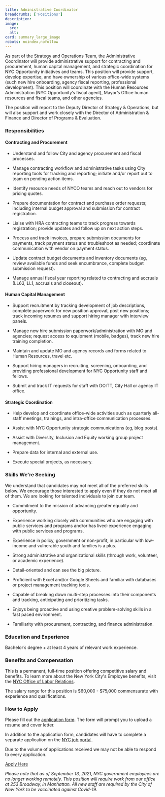 ```yaml
---
title: Administrative Coordinator
breadcrumbs: ['Positions']
description:
image:
  src:
  alt:
card: summary_large_image
robots: noindex,nofollow
---
```


As part of the Strategy and Operations Team, the Administrative Coordinator will provide administrative support for contracting and procurement, human capital management, and strategic coordination for NYC Opportunity initiatives and teams. This position will provide support, develop expertise, and have ownership of various office-wide systems (such new hire onboarding, agency fiscal reporting, professional development). This position will coordinate with the Human Resources Administration (NYC Opportunity’s fiscal agent), Mayor’s Office human resources and fiscal teams, and other agencies.

The position will report to the Deputy Director of Strategy & Operations, but will also support and work closely with the Director of Administration & Finance and Director of Programs & Evaluation.

### Responsibilities

#### Contracting and Procurement

* Understand and follow City and agency procurement and fiscal processes.

* Manage contracting workflow and administrative tasks using City reporting tools for tracking and reporting; initiate and/or report out to team on pending action items.

* Identify resource needs of NYCO teams and reach out to vendors for pricing quotes.

* Prepare documentation for contract and purchase order requests; including internal
budget approval and submission for contract registration.

* Liaise with HRA contracting teams to track progress towards registration; provide updates and follow up on next action steps.

* Process and track invoices, prepare submission documents for payments, track payment status and troubleshoot as needed; coordinate communication with vendor on payment status.

* Update contract budget documents and inventory documents (eg, review available funds and seek encumbrance, complete budget submission request).

* Manage annual fiscal year reporting related to contracting and accruals (LL63, LL1, accruals and closeout).

#### Human Capital Management

* Support recruitment by tracking development of job descriptions, complete paperwork for new position approval, post new positions; track incoming resumes and support hiring manager with interview panels.

* Manage new hire submission paperwork/administration with MO and agencies; request access to equipment (mobile, badges), track new hire training completion.

* Maintain and update MO and agency records and forms related to Human Resources, travel etc.

* Support hiring managers in recruiting, screening, onboarding, and providing professional development for NYC Opportunity staff and fellows.

* Submit and track IT requests for staff with DOITT, City Hall or agency IT office.

#### Strategic Coordination

* Help develop and coordinate office-wide activities such as quarterly all-staff meetings, trainings, and intra-office communication processes.

* Assist with NYC Opportunity strategic communications (eg, blog posts).

* Assist with Diversity, Inclusion and Equity working group project management.

* Prepare data for internal and external use.

* Execute special projects, as necessary.

### Skills We're Seeking

We understand that candidates may not meet all of the preferred skills below. We encourage those interested to apply even if they do not meet all of them. We are looking for talented individuals to join our team.

* Commitment to the mission of advancing greater equality and opportunity.

* Experience working closely with communities who are engaging with public services and programs and/or has lived-experience engaging with public services and programs.

* Experience in policy, government or non-profit, in particular with low-income and vulnerable youth and families is a plus.

* Strong administrative and organizational skills (through work, volunteer, or academic experience).

* Detail-oriented and can see the big picture.

* Proficient with Excel and/or Google Sheets and familiar with databases or project management tracking tools.

* Capable of breaking down multi-step processes into their components and tracking, anticipating and prioritizing tasks.

* Enjoys being proactive and using creative problem-solving skills in a fast paced environment.

* Familiarity with procurement, contracting, and finance administration.

### Education and Experience

Bachelor’s degree + at least 4 years of relevant work experience.

### Benefits and Compensation

This is a permanent, full-time position offering competitive salary and benefits. To learn more about the New York City's Employee benefits, visit the [NYC Office of Labor Relations](https://www1.nyc.gov/site/olr/index.page).

The salary range for this position is $60,000 - $75,000 commensurate with experience and qualifications.

### How to Apply

Please fill out the [application form](https://airtable.com/shr69xBNgAtu7b9w8). The form will prompt you to upload a resume and cover letter.

In addition to the application form, candidates will have to complete a separate application on the [NYC job portal](https://www1.nyc.gov/jobs/index.page).

Due to the volume of applications received we may not be able to respond to every application.

<a href="https://www1.nyc.gov/jobs/index.page" class="btn btn-primary w-full">Apply Here</a>

*Please note that as of September 13, 2021, NYC government employees are no longer working remotely. This position will require work from our office at 253 Broadway, in Manhattan. All new staff are required by the City of New York to be vaccinated against Covid-19.*